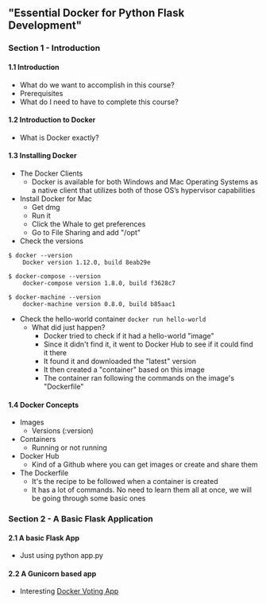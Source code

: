 ## "Essential Docker for Python Flask Development"

### Section 1 - Introduction

#### 1.1 Introduction

- What do we want to accomplish in this course?
- Prerequisites
- What do I need to have to complete this course?

#### 1.2 Introduction to Docker
- What is Docker exactly?

#### 1.3 Installing Docker
- The Docker Clients
  - Docker is available for both Windows and Mac Operating Systems as a native client that utilizes both of those OS’s hypervisor capabilities
- Install Docker for Mac
  - Get dmg
  - Run it
  - Click the Whale to get preferences
  - Go to File Sharing and add "/opt"
- Check the versions

```
$ docker --version
	Docker version 1.12.0, build 8eab29e

$ docker-compose --version
	docker-compose version 1.8.0, build f3628c7

$ docker-machine --version
	docker-machine version 0.8.0, build b85aac1
```
- Check the hello-world container `docker run hello-world`
  - What did just happen?
    - Docker tried to check if it had a hello-world "image"
    - Since it didn't find it, it went to Docker Hub to see if it could find it there
    - It found it and downloaded the "latest" version
    - It then created a "container" based on this image
    - The container ran following the commands on the image's "Dockerfile"

#### 1.4 Docker Concepts
- Images
  - Versions (:version)
- Containers
  - Running or not running
- Docker Hub
  - Kind of a Github where you can get images or create and share them
- The Dockerfile
  - It's the recipe to be followed when a container is created
  - It has a lot of commands. No need to learn them all at once, we will be going through some basic ones

### Section 2 - A Basic Flask Application
#### 2.1 A basic Flask App
- Just using python app.py

#### 2.2 A Gunicorn based app
- Interesting [Docker Voting App](https://github.com/docker/example-voting-app/blob/master/vote/Dockerfile)
